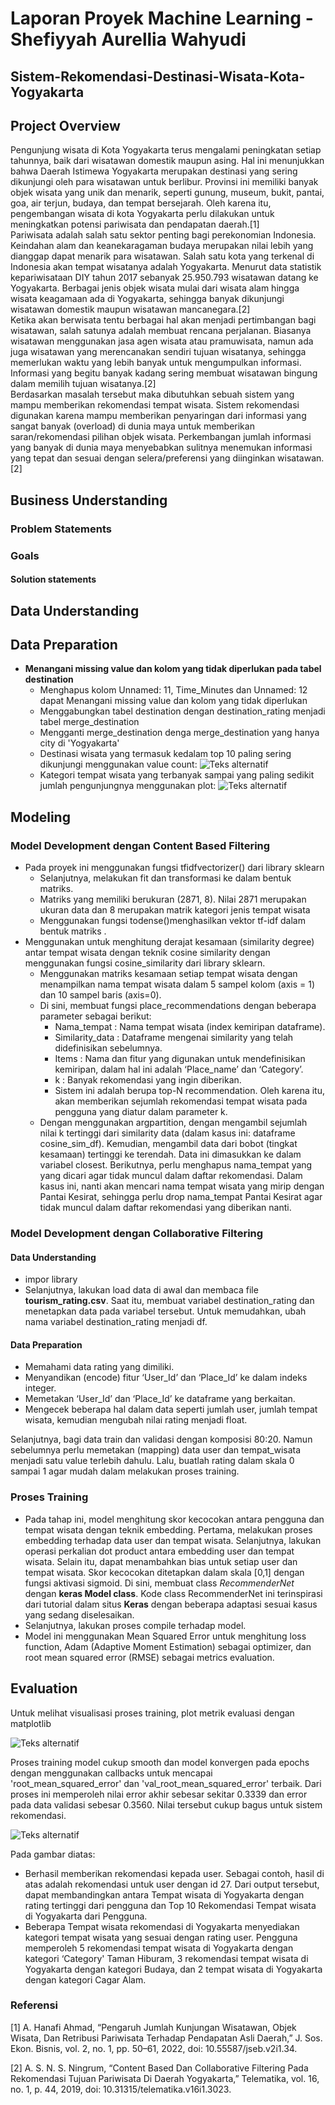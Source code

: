 # **Laporan Proyek Machine Learning - Shefiyyah Aurellia Wahyudi**<br>

## **Sistem-Rekomendasi-Destinasi-Wisata-Kota-Yogyakarta**

## **Project Overview**<br>
Pengunjung wisata di Kota Yogyakarta terus mengalami peningkatan setiap tahunnya, baik dari wisatawan domestik maupun asing. Hal ini menunjukkan bahwa Daerah Istimewa Yogyakarta merupakan destinasi yang sering dikunjungi oleh para wisatawan untuk berlibur. Provinsi ini memiliki banyak objek wisata yang unik dan menarik, seperti gunung, museum, bukit, pantai, goa, air terjun, budaya, dan tempat bersejarah. Oleh karena itu, pengembangan wisata di kota Yogyakarta perlu dilakukan untuk meningkatkan potensi pariwisata dan pendapatan daerah.[1]<br>
Pariwisata adalah salah satu sektor penting bagi perekonomian Indonesia. Keindahan alam dan keanekaragaman budaya merupakan nilai lebih yang dianggap dapat menarik para wisatawan. Salah satu kota yang terkenal di Indonesia akan tempat wisatanya adalah Yogyakarta. Menurut data statistik kepariwisataan DIY tahun 2017 sebanyak 25.950.793 wisatawan datang ke Yogyakarta. Berbagai jenis objek wisata mulai dari wisata alam hingga wisata keagamaan ada di Yogyakarta, sehingga banyak dikunjungi wisatawan domestik maupun wisatawan mancanegara.[2]<br>
Ketika akan berwisata tentu berbagai hal akan menjadi pertimbangan bagi wisatawan, salah satunya adalah membuat rencana perjalanan. Biasanya wisatawan menggunakan jasa agen wisata atau pramuwisata, namun ada juga wisatawan yang merencanakan sendiri tujuan wisatanya, sehingga memerlukan waktu yang lebih banyak untuk mengumpulkan informasi. Informasi yang begitu banyak kadang sering membuat wisatawan bingung dalam memilih tujuan wisatanya.[2] <br>
Berdasarkan masalah tersebut maka dibutuhkan sebuah sistem yang mampu memberikan rekomendasi tempat wisata. Sistem rekomendasi digunakan karena mampu memberikan penyaringan dari informasi yang sangat banyak (overload) di dunia maya untuk memberikan saran/rekomendasi pilihan objek wisata. Perkembangan jumlah informasi yang banyak di dunia maya menyebabkan sulitnya menemukan informasi yang tepat dan sesuai dengan selera/preferensi yang diinginkan wisatawan.[2]

## **Business Understanding**<br>


### Problem Statements

### Goals

#### Solution statements

## **Data Understanding**

## **Data Preparation**
- **Menangani missing value dan kolom yang tidak diperlukan pada tabel destination**
  -  Menghapus kolom Unnamed: 11, Time_Minutes	dan Unnamed: 12 dapat Menangani missing value dan kolom yang tidak diperlukan
  -  Menggabungkan tabel destination dengan destination_rating menjadi tabel merge_destination
  - Mengganti merge_destination denga merge_destination yang hanya city di 'Yogyakarta'
  -  Destinasi wisata yang termasuk kedalam top 10 paling sering dikunjungi menggunakan value count:
    ![Teks alternatif](output/1.png)<br>
  - Kategori tempat wisata yang terbanyak sampai yang paling sedikit jumlah pengunjungnya menggunakan plot:
    ![Teks alternatif](output/1.png)<br>

## **Modeling**

### **Model Development dengan Content Based Filtering**

- Pada proyek ini menggunakan fungsi tfidfvectorizer() dari library sklearn
  - Selanjutnya, melakukan fit dan transformasi ke dalam bentuk matriks.
  - Matriks yang memiliki berukuran (2871, 8). Nilai 2871 merupakan ukuran data dan 8 merupakan matrik kategori jenis tempat wisata
  - Menggunakan fungsi todense()menghasilkan vektor tf-idf dalam bentuk matriks .
- Menggunakan untuk menghitung derajat kesamaan (similarity degree) antar tempat wisata dengan teknik cosine similarity dengan menggunakan fungsi cosine_similarity dari library sklearn.
  - Menggunakan matriks kesamaan setiap tempat wisata dengan menampilkan nama tempat wisata dalam 5 sampel kolom (axis = 1) dan 10 sampel baris (axis=0). 
  - Di sini, membuat fungsi place_recommendations dengan beberapa parameter sebagai berikut:<br>
    - Nama_tempat : Nama tempat wisata (index kemiripan dataframe).
    - Similarity_data : Dataframe mengenai similarity yang telah didefinisikan sebelumnya.
    - Items : Nama dan fitur yang digunakan untuk mendefinisikan kemiripan, dalam hal ini adalah ‘Place_name’ dan ‘Category’.
    - k : Banyak rekomendasi yang ingin diberikan.
    -  Sistem ini adalah berupa top-N recommendation. Oleh karena itu, akan memberikan sejumlah rekomendasi tempat wisata pada pengguna yang diatur dalam parameter k. <br>
  - Dengan menggunakan argpartition, dengan mengambil sejumlah nilai k tertinggi dari similarity data (dalam kasus ini: dataframe cosine_sim_df). Kemudian, mengambil data dari bobot (tingkat kesamaan) tertinggi ke terendah. Data ini dimasukkan ke dalam variabel closest. Berikutnya, perlu menghapus nama_tempat yang yang dicari agar tidak muncul dalam daftar rekomendasi. Dalam kasus ini, nanti akan mencari nama tempat wisata yang mirip dengan Pantai Kesirat, sehingga perlu drop nama_tempat Pantai Kesirat agar tidak muncul dalam daftar rekomendasi yang diberikan nanti.<br>

### **Model Development dengan Collaborative Filtering**
#### Data Understanding
- impor library
- Selanjutnya,  lakukan load data di awal dan membaca file **tourism_rating.csv**. Saat itu, membuat variabel destination_rating dan menetapkan data pada variabel tersebut. Untuk memudahkan, ubah nama variabel destination_rating menjadi df.<br>

#### Data Preparation
- Memahami data rating yang dimiliki.
- Menyandikan (encode) fitur ‘User_Id’ dan ‘Place_Id’ ke dalam indeks integer. 
- Memetakan ‘User_Id’ dan ‘Place_Id’ ke dataframe yang berkaitan.
- Mengecek beberapa hal dalam data seperti jumlah user, jumlah tempat wisata, kemudian mengubah nilai rating menjadi float.<br>

Selanjutnya, bagi data train dan validasi dengan komposisi 80:20. Namun sebelumnya perlu memetakan (mapping) data user dan tempat_wisata menjadi satu value terlebih dahulu. Lalu, buatlah rating dalam skala 0 sampai 1 agar mudah dalam melakukan proses training. <br>

### **Proses Training**
- Pada tahap ini, model menghitung skor kecocokan antara pengguna dan tempat wisata dengan teknik embedding. Pertama, melakukan proses embedding terhadap data user dan tempat wisata. Selanjutnya, lakukan operasi perkalian dot product antara embedding user dan tempat wisata. Selain itu, dapat menambahkan bias untuk setiap user dan tempat wisata. Skor kecocokan ditetapkan dalam skala [0,1] dengan fungsi aktivasi sigmoid. Di sini, membuat class *RecommenderNet* dengan **keras Model class**. Kode class RecommenderNet ini terinspirasi dari tutorial dalam situs **Keras** dengan beberapa adaptasi sesuai kasus yang sedang diselesaikan.
- Selanjutnya, lakukan proses compile terhadap model.
- Model ini menggunakan  Mean Squared Error untuk menghitung loss function, Adam (Adaptive Moment Estimation) sebagai optimizer, dan root mean squared error (RMSE) sebagai metrics evaluation.

  
## Evaluation<br>

Untuk melihat visualisasi proses training, plot metrik evaluasi dengan matplotlib<br>

![Teks alternatif](output/output.png)<br>

Proses training model cukup smooth dan model konvergen pada epochs dengan menggunakan callbacks untuk mencapai 'root_mean_squared_error' dan 'val_root_mean_squared_error' terbaik. Dari proses ini memperoleh nilai error akhir sebesar sekitar 0.3339 dan error pada data validasi sebesar 0.3560. Nilai tersebut cukup bagus untuk sistem rekomendasi.<br>

![Teks alternatif](output/rekomen.png)<br>

Pada gambar diatas:

- Berhasil memberikan rekomendasi kepada user. Sebagai contoh, hasil di atas adalah rekomendasi untuk user dengan id 27. Dari output tersebut, dapat membandingkan antara Tempat wisata di Yogyakarta dengan rating tertinggi dari pengguna dan Top 10 Rekomendasi Tempat wisata di Yogyakarta dari Pengguna. <br>
- Beberapa Tempat wisata rekomendasi di Yogyakarta menyediakan kategori tempat wisata yang sesuai dengan rating user. Pengguna memperoleh 5 rekomendasi tempat wisata di Yogyakarta dengan kategori ‘Category' Taman Hiburam, 3 rekomendasi tempat wisata di Yogyakarta dengan kategori Budaya, dan 2 tempat wisata di Yogyakarta dengan kategori Cagar Alam.<br>


### **Referensi**<br>
[1]	A. Hanafi Ahmad, “Pengaruh Jumlah Kunjungan Wisatawan, Objek Wisata, Dan Retribusi Pariwisata Terhadap Pendapatan Asli Daerah,” J. Sos. Ekon. Bisnis, vol. 2, no. 1, pp. 50–61, 2022, doi: 10.55587/jseb.v2i1.34.<br>

[2]	A. S. N. S. Ningrum, “Content Based Dan Collaborative Filtering Pada Rekomendasi Tujuan Pariwisata Di Daerah Yogyakarta,” Telematika, vol. 16, no. 1, p. 44, 2019, doi: 10.31315/telematika.v16i1.3023.







